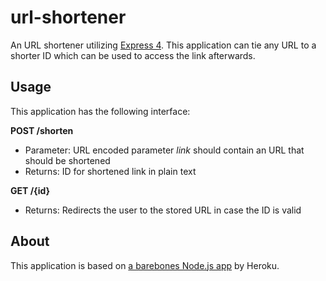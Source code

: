 # url-shortener

An URL shortener utilizing [Express 4](http://expressjs.com/). This application can tie any URL to a shorter ID which can be used to access the link afterwards.

## Usage

This application has the following interface:

**POST /shorten**
+ Parameter: URL encoded parameter _link_ should contain an URL that should be shortened
+ Returns: ID for shortened link in plain text

**GET /{id}**
+ Returns: Redirects the user to the stored URL in case the ID is valid

## About

This application is based on [a barebones Node.js app](https://github.com/heroku/node-js-getting-started) by Heroku.